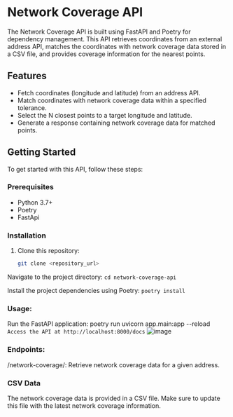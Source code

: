 # Network Coverage API

The Network Coverage API is built using FastAPI and Poetry for dependency management. This API retrieves coordinates from an external address API, matches the coordinates with network coverage data stored in a CSV file, and provides coverage information for the nearest points.

## Features

- Fetch coordinates (longitude and latitude) from an address API.
- Match coordinates with network coverage data within a specified tolerance.
- Select the N closest points to a target longitude and latitude.
- Generate a response containing network coverage data for matched points.

## Getting Started

To get started with this API, follow these steps:

### Prerequisites

- Python 3.7+
- Poetry
- FastApi

### Installation

1. Clone this repository:
   ```bash
   git clone <repository_url>

Navigate to the project directory:
```cd network-coverage-api```

Install the project dependencies using Poetry:
```poetry install```

### Usage:
Run the FastAPI application:
poetry run uvicorn app.main:app --reload
```Access the API at http://localhost:8000/docs```
![image](https://github.com/ErikaMelt/network_coverage_api/assets/104458004/ac625135-715c-4e4c-add4-8e7210247429)



### Endpoints:

/network-coverage/: Retrieve network coverage data for a given address.


### CSV Data
The network coverage data is provided in a CSV file. Make sure to update this file with the latest network coverage information.

